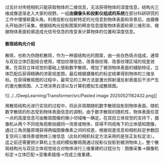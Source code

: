 过去针对传统相机只能获取物体的二维信息，无法获得物体的深度信息，结构光三维成像逐渐走入大家的视野。一组**由摄像头和投影仪组成的系统**在部分科研研究的工作中慢慢崭露头角。利用投影仪投射特定的光信息到物体表面和背景后，由摄像头开始进行采集，根据结构光投影图案的畸变信息提取物体表面轮廓三维形状、根据物体表面轮廓造成光信号信息的改变来计算物体的位置和深度信息。

#### **散斑结构光介绍**  
散斑，也称为伪随机散斑，作为一种面结构光的图案，由一些白色斑点组成，通常与双目立体匹配结合使用，增加纹理信息，改善弱纹理、改善纹理区域的视差效果。在双目立体视觉的基础上借助数字散斑，增加了被测物体表面的辅助特征，立体匹配后获得精确的浓密视差图，最后根据摄像机的标定结果得到物体的三维坐标。在获得散斑图的过程中，最常见的三种方法是激光照射漫反射表面后干涉产生的激光散斑图、人工喷涂黑白漆以及计算机模拟生成散斑图。

![[../../DeepLearning/Transformer/src/Pasted image 20250521162432.png]]

用散斑结构光进行实验的过程中，将此非周期随机数字散斑投影到物体表面，随机数字散斑的形态受到物体表面信息的调制，由于数字散斑的随机性，物体表面任意一点的高度信息可由散斑图像的微小邻域唯一确定。在双目立体视觉的支持下，摄像机从两个不同视角观察拍摄同一场景或物体，获得不同视角下的立体感知图像，通过三角测量原理获得两幅图像像素之间的视差，根据视差信息和相机标定参数回复空间三维场景或物体三维信息（此处的相机标定方法采用的是张正友标定法）。这之前还需要把计算机上生成的模拟散斑图通过投影仪投影到被测物体上。整个散斑结构光与双目立体视觉结合对物体进行三维重建的过程分为：图像采集→摄像机标定→立体匹配→亚像素插值→完成三维重建。

